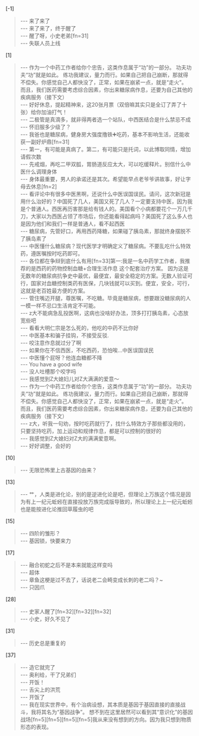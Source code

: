 
[-1] 
>--- 来了来了<br>
>--- 来了来了，终于醒了<br>
>--- 醒了呀，小史老弟[fn=31]<br>
>--- 失联人员上线<br>

[1] 
>--- 作为一个中药工作者给你个忠告，这类作息属于“功”的一部分。   功夫功夫“功”就是如此。    练功我建议，量力而行。如果自己把自己崩断，那就得不偿失。你感觉自己人都快没了，正常，如果在崩紧一点，就是“走火”。 而且，我们医药需要考虑综合因素，你出来糖尿病作息，还要为自己其他的疾病服务（接下文）<br>
>--- 好好休息，提起精神来，这20张月票（双倍嘛其实只是全订了弄了十张）给你加油打气！<br>
>--- 二极管是真滴多，就非得两者选一个站队，中西医结合是什么禁忌不成<br>
>--- 怀旧服多少级了？<br>
>--- 我爸也是糖尿病，健身房大强度撸铁➕吃药，基本不影响生活，还能收获一副好炉鼎[fn=31]<br>
>--- 第一，有可能是真病了。第二，有可能只是托词，以此博取同情，增加请假次数<br>
>--- 先戒烟，再吃二甲双胍，胃肠道反应太大，可以吃缓释片。别信什么中医什么调理身体<br>
>--- 身体最重要，男人的承诺还是其次。希望能早点老爷爷讲故事，好让字母去休息[fn=2]<br>
>--- 看评论中有很多中医黑啊，还说什么中医误国误民。请问，这次新冠是用什么治好的？中国死了几人，美国又死了几人？一定要支持中医，因为我是个普通人。西医再历害那是给有钱人的。美国看个小病都要花个一万几千刀，大家以为西医占领了市场后，你还能看得起病吗？美国死了这么多人也是因为他们和我们一样是普通人，看不起西医<br>
>--- 糖尿病，先管好口，再用西药降糖，如果碰了胰岛素，那就终身摆脱不了胰岛素了<br>
>--- 中医懂什么糖尿病？现代医学才明确定义了糖尿病。不要乱吃什么特效药，遵医嘱按时吃药即可。<br>
>--- 各位都在争辩到底什么有用[fn=33]第一:我是一名中药学工作者，我推荐的是西药的药物控制血糖+合理生活作息 这个配套治疗方案。 因为这是无数年的糖尿病抗争史中最优，最便宜，最安全稳定的方案。无数人验证可行，国家对血糖控制类药有医保，几块钱就可以买到。便宜，安全，可行，这就是老百姓最方便的方案。<br>
>--- 管住嘴迈开腿，尊医嘱，不吃糖。毕竟是糖尿病，想要跟没糖尿病的人一模一样不忌口生活肯定不可能。<br>
>--- z大不能病急乱投医啊，这病也没啥好办法，顶多打打胰岛素，心态放宽些吧<br>
>--- 看看大明仁宗是怎么死的，他吃的中药不比你好<br>
>--- 中医基本和骗子挂钩，不接受反驳.<br>
>--- 咬注意作息就过分了啊<br>
>--- 如果你在不信西医，不吃西药，恐怕唉…中医误国误民<br>
>--- 中医懂个屁呀？他连血糖都不降<br>
>--- You have a good wife<br>
>--- 没人吐槽那个咬字吗<br>
>--- 我感觉到Z大媳妇儿对Z大满满的爱意～<br>
>--- 作为一个中药工作者给你个忠告，这类作息属于“功”的一部分。   功夫功夫“功”就是如此。    练功我建议，量力而行。如果自己把自己崩断，那就得不偿失。你感觉自己人都快没了，正常，如果在崩紧一点，就是“走火”。 而且，我们医药需要考虑综合因素，你出来糖尿病作息，还要为自己其他的疾病服务（接下文）<br>
>--- z大，听我一句劝，按时吃药就行了，找什么特效方子那些都没用的，只要坚持吃药，加上运动和规律作息，都是可以控制的很好的<br>
>--- 我感觉到Z大媳妇对Z大的满满爱意啊。<br>
>--- 好好调整，会好的<br>

[10] 
>--- 无限恐怖里上古基因的由来？<br>

[13] 
>--- 艹，人类是进化论，别的是逆进化论是吧，但理论上万族这个情况是因为有上一纪元蚯蚓在直接投放万族完成版导致的，所以理论上上一纪元蚯蚓也是能按进化论推回草履虫的吧<br>

[15] 
>--- 四阶的雏形？<br>
>--- 基因锁，快要来力<br>

[17] 
>--- 融合初蛇之后不是本来就能这样变吗<br>
>--- 超体<br>
>--- 章鱼这梗是过不去了，话说老二会畸变成长刺的老二吗？~<br>
>--- 只因爪<br>

[28] 
>--- 史家人醒了[fn=32][fn=32][fn=32]<br>
>--- 小史，好久不见了<br>

[31] 
>--- 历史总是重复的<br>

[37] 
>--- 造它就完了<br>
>--- 奥利给，干了兄弟们<br>
>--- 开饭！<br>
>--- 舌尖上的洪荒<br>
>--- 开饭了<br>
>--- 我在现实世界中，有个治病设想，其本质是基因于基因直接的直接战斗，我将其名为“基因战争”。    想不到在这里居然可以看到其“意识化”的基因战场[fn=5][fn=5][fn=5][fn=5]我从来没有想到的方向。因为我只想到物质形态的表现。<br>
